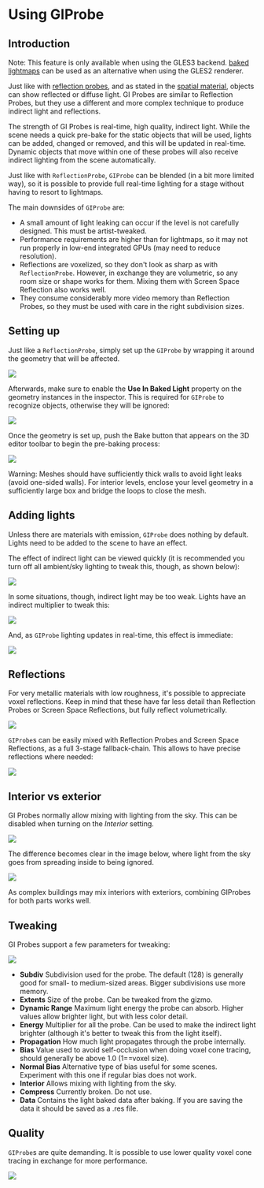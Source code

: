 
# Using GIProbe

## Introduction

Note: This feature is only available when using the GLES3 backend.
[baked lightmaps](08_baked_lightmaps.md) can be used as an alternative
when using the GLES2 renderer.

Just like with [reflection probes](06_reflection_probes.md), and as stated in
the [spatial material](04_spatial_material.md), objects can show reflected or diffuse light.
GI Probes are similar to Reflection Probes, but they use a different and more
complex technique to produce indirect light and reflections.

The strength of GI Probes is real-time, high quality, indirect light. While the
scene needs a quick pre-bake for the static objects that
will be used, lights can be added, changed or removed, and this will be updated
in real-time. Dynamic objects that move within one of these
probes will also receive indirect lighting from the scene automatically.

Just like with `ReflectionProbe`, `GIProbe` can be blended (in a bit more limited
way), so it is possible to provide full real-time lighting
for a stage without having to resort to lightmaps.

The main downsides of `GIProbe` are:

- A small amount of light leaking can occur if the level is not carefully designed. This must be artist-tweaked.
- Performance requirements are higher than for lightmaps, so it may not run properly in low-end integrated GPUs (may need to reduce resolution).
- Reflections are voxelized, so they don't look as sharp as with `ReflectionProbe`. However, in exchange they are volumetric, so any room size or shape works for them. Mixing them with Screen Space Reflection also works well.
- They consume considerably more video memory than Reflection Probes, so they must be used with care in the right subdivision sizes.

## Setting up

Just like a `ReflectionProbe`, simply set up the `GIProbe` by wrapping it around
the geometry that will be affected.

![](img/giprobe_wrap.png)

Afterwards, make sure to enable the **Use In Baked Light** property on the geometry instances
in the inspector. This is required for `GIProbe` to recognize objects,
otherwise they will be ignored:

![](img/giprobe_bake_property.png)

Once the geometry is set up, push the Bake button that appears on the 3D editor
toolbar to begin the pre-baking process:

![](img/giprobe_bake.png)

Warning: Meshes should have sufficiently thick walls to avoid light leaks (avoid
one-sided walls). For interior levels, enclose your level geometry in a
sufficiently large box and bridge the loops to close the mesh.

## Adding lights

Unless there are materials with emission, `GIProbe` does nothing by default.
Lights need to be added to the scene to have an effect.

The effect of indirect light can be viewed quickly (it is recommended you turn
off all ambient/sky lighting to tweak this, though, as shown below):

![](img/giprobe_indirect.png)

In some situations, though, indirect light may be too weak. Lights have an
indirect multiplier to tweak this:

![](img/giprobe_light_indirect.png)

And, as `GIProbe` lighting updates in real-time, this effect is immediate:

![](img/giprobe_indirect_energy_result.png)

## Reflections

For very metallic materials with low roughness, it's possible to appreciate
voxel reflections. Keep in mind that these have far less detail than Reflection
Probes or Screen Space Reflections, but fully reflect volumetrically.

![](img/giprobe_voxel_reflections.png)

`GIProbe`s can be easily mixed with Reflection Probes and Screen Space Reflections,
as a full 3-stage fallback-chain. This allows to have precise reflections where needed:

![](img/giprobe_ref_blending.png)

## Interior vs exterior

GI Probes normally allow mixing with lighting from the sky. This can be disabled
when turning on the *Interior* setting.

![](img/giprobe_interior_setting.png)

The difference becomes clear in the image below, where light from the sky goes
from spreading inside to being ignored.

![](img/giprobe_interior.png)

As complex buildings may mix interiors with exteriors, combining GIProbes
for both parts works well.

## Tweaking

GI Probes support a few parameters for tweaking:

![](img/giprobe_tweaking.png)

- **Subdiv** Subdivision used for the probe. The default (128) is generally good for small- to medium-sized areas. Bigger subdivisions use more memory.
- **Extents** Size of the probe. Can be tweaked from the gizmo.
- **Dynamic Range** Maximum light energy the probe can absorb. Higher values allow brighter light, but with less color detail.
- **Energy** Multiplier for all the probe. Can be used to make the indirect light brighter (although it's better to tweak this from the light itself).
- **Propagation** How much light propagates through the probe internally.
- **Bias** Value used to avoid self-occlusion when doing voxel cone tracing, should generally be above 1.0 (1==voxel size).
- **Normal Bias** Alternative type of bias useful for some scenes. Experiment with this one if regular bias does not work.
- **Interior** Allows mixing with lighting from the sky.
- **Compress** Currently broken. Do not use.
- **Data** Contains the light baked data after baking. If you are saving the data it should be saved as a .res file.

## Quality

`GIProbe`s are quite demanding. It is possible to use lower quality voxel cone
tracing in exchange for more performance.

![](img/giprobe_quality.png)

